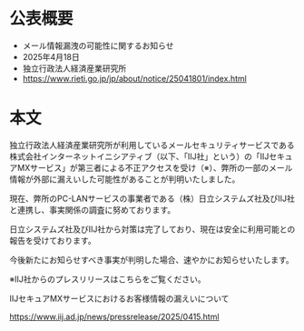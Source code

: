 # 公表概要
- メール情報漏洩の可能性に関するお知らせ
- 2025年4月18日
- 独立行政法人経済産業研究所
- https://www.rieti.go.jp/jp/about/notice/25041801/index.html

# 本文
独立行政法人経済産業研究所が利用しているメールセキュリティサービスである株式会社インターネットイニシアティブ（以下、「IIJ社」という）の「IIJセキュアMXサービス」が第三者による不正アクセスを受け（※）、弊所の一部のメール情報が外部に漏えいした可能性があることが判明いたしました。


現在、弊所のPC-LANサービスの事業者である（株）日立システムズ社及びIIJ社と連携し、事実関係の調査に努めております。

日立システムズ社及びIIJ社から対策は完了しており、現在は安全に利用可能との報告を受けております。

今後新たにお知らせすべき事実が判明した場合、速やかにお知らせいたします。


※IIJ社からのプレスリリースはこちらをご覧ください。

IIJセキュアMXサービスにおけるお客様情報の漏えいについて

https://www.iij.ad.jp/news/pressrelease/2025/0415.html
